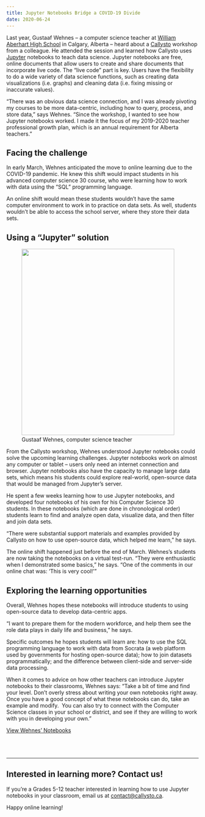 ```yaml
---
title: Jupyter Notebooks Bridge a COVID-19 Divide
date: 2020-06-24
---
```

<p>Last year, Gustaaf Wehnes – a computer science teacher at <a rel="noreferrer noopener" href="http://school.cbe.ab.ca/school/williamaberhart/Pages/default.aspx" target="_blank">William Aberhart High School</a> in Calgary, Alberta – heard about a <a rel="noreferrer noopener" href="https://www.callysto.ca/" target="_blank">Callysto</a> workshop from a colleague. He attended the session and learned how Callysto uses <a rel="noreferrer noopener" href="https://jupyter.org/" target="_blank">Jupyter</a> notebooks to teach data science. Jupyter notebooks are free, online documents that allow users to create and share documents that incorporate live code. The “live code” part is key. Users have the flexibility to do a wide variety of data science functions, such as creating data visualizations (i.e. graphs) and cleaning data (i.e. fixing missing or inaccurate values).</p>



<p>“There was an obvious data science connection, and I was already pivoting my courses to be more data-centric, including how to query, process, and store data,” says Wehnes. “Since the workshop, I wanted to see how Jupyter notebooks worked. I made it the focus of my 2019-2020 teacher professional growth plan, which is an annual requirement for Alberta teachers.”</p>



<h2 class="wp-block-heading">Facing the challenge</h2>



<p>In early March, Wehnes anticipated the move to online learning due to the COVID-19 pandemic. He knew this shift would impact students in his advanced computer science 30 course, who were learning how to work with data using the “SQL” programming language.</p>



<p>An online shift would mean these students wouldn’t have the same computer environment to work in to practice on data sets. As well, students wouldn’t be able to access the school server, where they store their data sets.</p>



<h2 class="wp-block-heading">Using a “Jupyter” solution</h2>



<div class="wp-block-image"><figure class="alignright size-large"><img decoding="async" width="400" height="488" src="gustaaf-blog.png" alt="" class="wp-image-3899" srcset="gustaaf-blog.png 400w, gustaaf-blog-246x300.png 246w" sizes="(max-width: 400px) 100vw, 400px"><figcaption>Gustaaf Wehnes, computer science teacher</figcaption></figure></div>



<p>From the Callysto workshop, Wehnes understood Jupyter notebooks could solve the upcoming learning challenges. Jupyter notebooks work on almost any computer or tablet – users only need an internet connection and browser. Jupyter notebooks also have the capacity to manage large data sets, which means his students could explore real-world, open-source data that would be managed from Jupyter’s server.&nbsp;</p>



<p>He spent a few weeks learning how to use Jupyter notebooks, and developed four notebooks of his own for his Computer Science 30 students. In these notebooks (which are done in chronological order) students learn to find and analyze open data, visualize data, and then filter and join data sets.&nbsp;&nbsp;</p>



<p>“There were substantial support materials and examples provided by Callysto on how to use open-source data, which helped me learn,” he says.</p>



<p>The online shift happened just before the end of March. Wehnes’s students are now taking the notebooks on a virtual test-run. “They were enthusiastic when I demonstrated some basics,” he says. “One of the comments in our online chat was: ‘This is very cool!’”&nbsp;</p>



<h2 class="wp-block-heading">Exploring the learning opportunities</h2>



<p>Overall, Wehnes hopes these notebooks will introduce students to using open-source data to develop data-centric apps.&nbsp;</p>



<p>“I want to prepare them for the modern workforce, and help them see the role data plays in daily life and business,” he says.</p>



<p>Specific outcomes he hopes students will learn are: how to use the SQL programming language to work with data from Socrata (a web platform used by governments for hosting open-source data); how to join datasets programmatically; and the difference between client-side and server-side data processing.</p>



<p>When it comes to advice on how other teachers can introduce Jupyter notebooks to their classrooms, Wehnes says: “Take a bit of time and find your level. Don’t overly stress about writing your own notebooks right away. Once you have a good concept of what these notebooks can do, take an example and modify.&nbsp; You can also try to connect with the Computer Science classes in your school or district, and see if they are willing to work with you in developing your own.”</p>



<div class="wp-block-buttons is-content-justification-center is-layout-flex wp-block-buttons-is-layout-flex">
<div class="wp-block-button"><a class="wp-block-button__link" href="http://tinyurl.com/yat2n6wq" target="_blank" rel="noreferrer noopener">View Wehnes’ Notebooks</a></div>
</div>



<div style="height:50px" aria-hidden="true" class="wp-block-spacer"></div>



<hr class="wp-block-separator">



<h2 class="wp-block-heading">Interested in learning more? Contact us!</h2>



<p>If you’re a Grades 5-12 teacher interested in learning how to use Jupyter notebooks in your classroom, email us at <a rel="noreferrer noopener" href="mailto:contact@callysto.ca" target="_blank">contact@callysto.ca</a>.</p>



<p>Happy online learning!</p>